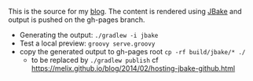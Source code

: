 This is the source for my [blog](http://francoisledroff.github.io/blog/).
The content is rendered using [JBake](http://jbake.org/) and output is pushed on the gh-pages branch.


* Generating the output: `./gradlew -i jbake`
* Test a local preview: `groovy serve.groovy`
* copy the generated output to gh-pages root `cp -rf build/jbake/* ./`
  * to be replaced by `./gradlew publish` cf https://melix.github.io/blog/2014/02/hosting-jbake-github.html

